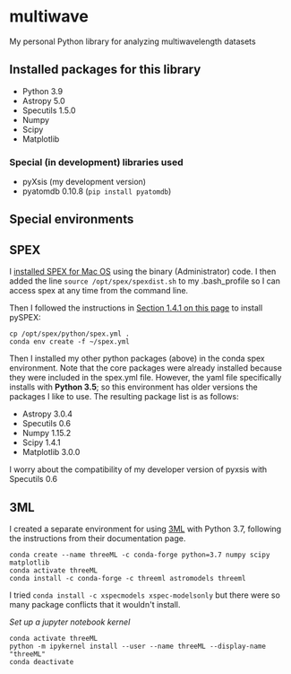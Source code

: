 # multiwave

My personal Python library for analyzing multiwavelength datasets

## Installed packages for this library

* Python 3.9
* Astropy 5.0
* Specutils 1.5.0
* Numpy
* Scipy
* Matplotlib

### Special (in development) libraries used

* pyXsis (my development version)
* pyatomdb 0.10.8 (`pip install pyatomdb`)

## Special environments

## SPEX

I [installed SPEX for Mac OS](https://spex-xray.github.io/spex-help/getstarted/install.html) using the binary (Administrator) code. I then added the line 
`source /opt/spex/spexdist.sh` 
to my .bash_profile so I can access spex at any time from the command line.

Then I followed the instructions in [Section 1.4.1 on this page](https://spex-xray.github.io/spex-help/getstarted/pyspex.html) to install pySPEX:

```
cp /opt/spex/python/spex.yml .
conda env create -f ~/spex.yml
```

Then I installed my other python packages (above) in the conda spex environment. Note that the core packages were already installed because they were included in the spex.yml file. However, the yaml file specifically installs with **Python 3.5**; so this environment has older versions the packages I like to use. The resulting package list is as follows:

- Astropy 3.0.4
- Specutils 0.6
- Numpy 1.15.2
- Scipy 1.4.1
- Matplotlib 3.0.0

I worry about the compatibility of my developer version of pyxsis with Specutils 0.6

## 3ML

I created a separate environment for using [3ML](https://threeml.readthedocs.io/en/stable/index.html) with Python 3.7, following the instructions from their documentation page.

```
conda create --name threeML -c conda-forge python=3.7 numpy scipy matplotlib
conda activate threeML
conda install -c conda-forge -c threeml astromodels threeml
```

I tried `conda install -c xspecmodels xspec-modelsonly` but there were so many package conflicts that it wouldn't install.

*Set up a jupyter notebook kernel*

```
conda activate threeML
python -m ipykernel install --user --name threeML --display-name "threeML"
conda deactivate
```
